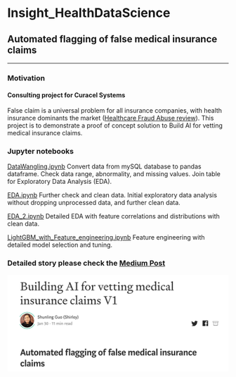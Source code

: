 # Insight_HealthDataScience
## Automated flagging of false medical insurance claims 

***
### Motivation
#### Consulting project for Curacel Systems

False claim is a universal problem for all insurance companies, with health insurance dominants the market ([Healthcare Fraud Abuse review](https://github.com/Shunling/CapstoneProjects/blob/master/NaturalLanguageProcessingGPCR/DataCollection.ipynb)). This project is to demonstrate a proof of concept solution to Build AI for vetting medical insurance claims.


### Jupyter notebooks

[DataWangling.ipynb](https://github.com/Shunling/Insight_HealthDataScience/blob/master/Projects/P3/DataWangling.ipynb) Convert data from mySQL database to pandas dataframe. Check data range, abnormality, and missing values. Join table for Exploratory Data Analysis (EDA).

[EDA.ipynb](https://github.com/Shunling/Insight_HealthDataScience/blob/master/Projects/P3/EDA.ipynb) Further check and clean data. Initial exploratory data analysis without dropping unprocessed data, and further clean data.

[EDA_2.ipynb](https://github.com/Shunling/Insight_HealthDataScience/blob/master/Projects/P3/EDA_2.ipynb) Detailed EDA with feature correlations and distributions with clean data. 

[LightGBM_with_Feature_engineering.ipynb](https://github.com/Shunling/Insight_HealthDataScience/blob/master/Projects/P3/LightGBM_with_Feature_engineering.ipynb) Feature engineering with detailed model selection and tuning.

### Detailed story please check the [Medium Post](https://medium.com/curacel/spot-a-bug-f7278bb69f2b)

![](Images/MediumPost.png)

